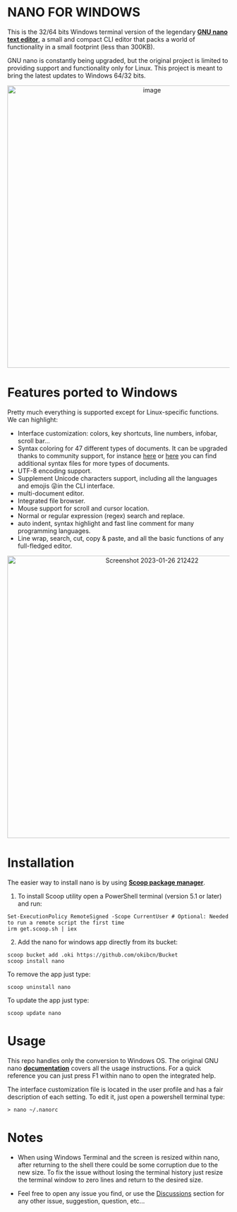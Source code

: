 # NANO FOR WINDOWS

This is the 32/64 bits Windows terminal version of the legendary **[GNU nano text editor](https://www.nano-editor.org/)**, a small and compact CLI editor that packs a world of functionality in a small footprint (less than 300KB).

GNU nano is constantly being upgraded, but the original project is limited to providing support and functionality only for Linux. This project is meant to bring the latest updates to Windows 64/32 bits.

<div align="center"><img width="640" alt="image" src="https://user-images.githubusercontent.com/22417711/215018921-9b0ae50c-e63e-424c-85bb-6b722c5944b0.png"></div>

# Features ported to Windows

Pretty much everything is supported except for Linux-specific functions. We can highlight:

- Interface customization: colors, key shortcuts, line numbers, infobar, scroll bar...
- Syntax coloring for 47 different types of documents. It can be upgraded thanks to community support, for instance [here](https://github.com/scopatz/nanorc) or [here](https://github.com/mitchell486/nanorc) you can find additional syntax files for more types of documents.
- UTF-8 encoding support.
- Supplement Unicode characters support, including all the languages and emojis 😜in the CLI interface.
- multi-document editor.
- Integrated file browser.
- Mouse support for scroll and cursor location.
- Normal or regular expression (regex) search and replace.
- auto indent, syntax highlight and fast line comment for many programming languages.
- Line wrap, search, cut, copy & paste, and all the basic functions of any full-fledged editor.

<div align="center"><img width="640" alt="Screenshot 2023-01-26 212422" src="https://user-images.githubusercontent.com/22417711/215018756-09651357-8412-4b2c-a9af-c8dd2f0a20f0.png"></div>

# Installation

The easier way to install nano is by using **[Scoop package manager](https://scoop.sh/)**.

1. To install Scoop utility open a PowerShell terminal (version 5.1 or later) and run:
```pwsh
Set-ExecutionPolicy RemoteSigned -Scope CurrentUser # Optional: Needed to run a remote script the first time
irm get.scoop.sh | iex
```
2. Add the nano for windows app directly from its bucket:
```pwsh
scoop bucket add .oki https://github.com/okibcn/Bucket
scoop install nano
```
To remove the app just type:
```pwsh
scoop uninstall nano
```
To update the app just type:
```pwsh
scoop update nano
```
# Usage

This repo handles only the conversion to Windows OS. The original GNU nano **[documentation](https://www.nano-editor.org/docs.php)** covers all the usage instructions. For a quick reference you can just press F1 within nano to open the integrated help.

The interface customization file is located in the user profile and has a fair description of each setting. To edit it, just open a powershell terminal type:
```pwsh
> nano ~/.nanorc
```
# Notes

- When using Windows Terminal and the screen is resized within nano, after returning to the shell there could be some corruption due to the new size. To fix the issue without losing the terminal history just resize the terminal window to zero lines and return to the desired size.

- Feel free to open any issue you find, or use the [Discussions](https://github.com/okibcn/nano-for-windows/discussions) section for any other issue, suggestion, question, etc...
